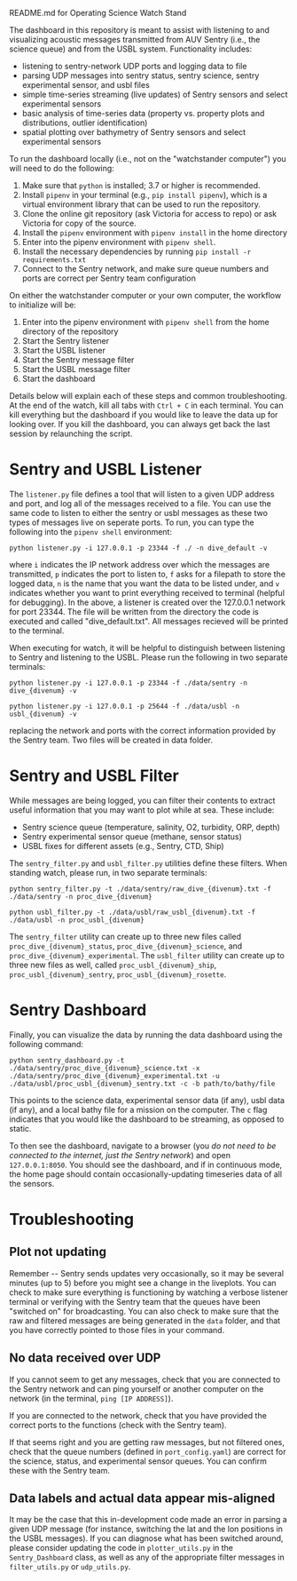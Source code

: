 README.md for Operating Science Watch Stand


The dashboard in this repository is meant to assist with listening to and visualizing acoustic messages transmitted from AUV Sentry (i.e., the science queue) and from the USBL system. Functionality includes: 
- listening to sentry-network UDP ports and logging data to file
- parsing UDP messages into sentry status, sentry science, sentry experimental sensor, and usbl files
- simple time-series streaming (live updates) of Sentry sensors and select experimental sensors
- basic analysis of time-series data (property vs. property plots and distributions, outlier identification)
- spatial plotting over bathymetry of Sentry sensors and select experimental sensors


To run the dashboard locally (i.e., not on the "watchstander computer") you will need to do the following:
1. Make sure that `python` is installed; 3.7 or higher is recommended.
2. Install `pipenv` in your terminal (e.g., `pip install pipenv`), which is a virtual environment library that can be used to run the repository.
3. Clone the online git repository (ask Victoria for access to repo) or ask Victoria for copy of the source.
4. Install the `pipenv` environment with `pipenv install` in the home directory
5. Enter into the pipenv environment with `pipenv shell`.
6. Install the necessary dependencies by running `pip install -r requirements.txt`
7. Connect to the Sentry network, and make sure queue numbers and ports are correct per Sentry team configuration


On either the watchstander computer or your own computer, the workflow to initialize will be:
1. Enter into the pipenv environment with `pipenv shell` from the home directory of the repository
2. Start the Sentry listener
3. Start the USBL listener
4. Start the Sentry message filter
5. Start the USBL message filter
6. Start the dashboard

Details below will explain each of these steps and common troubleshooting. At the end of the watch, kill all tabs with `Ctrl + C` in each terminal. You can kill everything but the dashboard if you would like to leave the data up for looking over. If you kill the dashboard, you can always get back the last session by relaunching the script.


# Sentry and USBL Listener
The `listener.py` file defines a tool that will listen to a given UDP address and port, and log all of the messages received to a file. You can use the same code to listen to either the sentry or usbl messages as these two types of messages live on seperate ports. To run, you can type the following into the `pipenv shell` environment:

`python listener.py -i 127.0.0.1 -p 23344 -f ./ -n dive_default -v`

where `i` indicates the IP network address over which the messages are transmitted, `p` indicates the port to listen to, `f` asks for a filepath to store the logged data, `n` is the name that you want the data to be listed under, and `v` indicates whether you want to print everything received to terminal (helpful for debugging). In the above, a listener is created over the 127.0.0.1 network for port 23344. The file will be written from the directory the code is executed and called "dive_default.txt". All messages recieved will be printed to the terminal.

When executing for watch, it will be helpful to distinguish between listening to Sentry and listening to the USBL. Please run the following in two separate terminals:

`python listener.py -i 127.0.0.1 -p 23344 -f ./data/sentry -n dive_{divenum} -v`

`python listener.py -i 127.0.0.1 -p 25644 -f ./data/usbl -n usbl_{divenum} -v`

replacing the network and ports with the correct information provided by the Sentry team. Two files will be created in data folder.

# Sentry and USBL Filter
While messages are being logged, you can filter their contents to extract useful information that you may want to plot while at sea. These include:
- Sentry science queue (temperature, salinity, O2, turbidity, ORP, depth)
- Sentry experimental sensor queue (methane, sensor status)
- USBL fixes for different assets (e.g., Sentry, CTD, Ship)

The `sentry_filter.py` and `usbl_filter.py` utilities define these filters. When standing watch, please run, in two separate terminals:

`python sentry_filter.py -t ./data/sentry/raw_dive_{divenum}.txt -f ./data/sentry -n proc_dive_{divenum}`

`python usbl_filter.py -t ./data/usbl/raw_usbl_{divenum}.txt -f ./data/usbl -n proc_usbl_{divenum}`

The `sentry_filter` utility can create up to three new files called `proc_dive_{divenum}_status`, `proc_dive_{divenum}_science`, and `proc_dive_{divenum}_experimental`. The `usbl_filter` utility can create up to three new files as well, called `proc_usbl_{divenum}_ship`, `proc_usbl_{divenum}_sentry`, `proc_usbl_{divenum}_rosette`.


# Sentry Dashboard
Finally, you can visualize the data by running the data dashboard using the following command:

`python sentry_dashboard.py -t ./data/sentry/proc_dive_{divenum}_science.txt -x ./data/sentry/proc_dive_{divenum}_experimental.txt -u ./data/usbl/proc_usbl_{divenum}_sentry.txt -c -b path/to/bathy/file`

This points to the science data, experimental sensor data (if any), usbl data (if any), and a local bathy file for a mission on the computer. The `c` flag indicates that you would like the dashboard to be streaming, as opposed to static. 

To then see the dashboard, navigate to a browser (you *do not need to be connected to the internet, just the Sentry network*) and open `127.0.0.1:8050`. You should see the dashboard, and if in continuous mode, the home page should contain occasionally-updating timeseries data of all the sensors. 

# Troubleshooting

## Plot not updating
Remember -- Sentry sends updates very occasionally, so it may be several minutes (up to 5) before you might see a change in the liveplots. You can check to make sure everything is functioning by watching a verbose listener terminal or verifying with the Sentry team that the queues have been "switched on" for broadcasting. You can also check to make sure that the raw and filtered messages are being generated in the `data` folder, and that you have correctly pointed to those files in your command. 

## No data received over UDP
If you cannot seem to get any messages, check that you are connected to the Sentry network and can ping yourself or another computer on the network (in the terminal, `ping [IP ADDRESS]`). 

If you are connected to the network, check that you have provided the correct ports to the functions (check with the Sentry team). 

If that seems right and you are getting raw messages, but not filtered ones, check that the queue numbers (defined in `port_config.yaml`) are correct for the science, status, and experimental sensor queues. You can confirm these with the Sentry team.

## Data labels and actual data appear mis-aligned
It may be the case that this in-development code made an error in parsing a given UDP message (for instance, switching the lat and the lon positions in the USBL messages). If you can diagnose what has been switched around, please consider updating the code in `plotter_utils.py` in the `Sentry_Dashboard` class, as well as any of the appropriate filter messages in `filter_utils.py` or `udp_utils.py`. 

